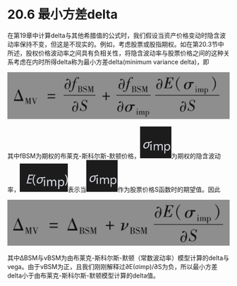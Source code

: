 # 20.6 最小方差delta

在第19章中计算delta与其他希腊值的公式时，我们假设当资产价格变动时隐含波动率保持不变，但这是不现实的。例如，考虑股票或股指期权。如在第20.3节中所述，股权价格波动率之间具有负相关性，将隐含波动率与股票价格之间的这种关系考虑在内时所得delta称为最小方差delta(minimum variance delta)，即

![](images/2024-03-12-16-23-24.png)

其中fBSM为期权的布莱克-斯科尔斯-默顿价格，![](images/2024-03-12-16-23-57.png)为期权的隐含波动率，![](images/2024-03-12-16-24-21.png)表示当![](images/2024-03-12-16-24-08.png)作为股票价格S函数时的期望值。因此


![](images/2024-03-12-16-25-34.png)


其中ΔBSM与νBSM为由布莱克-斯科尔斯-默顿（常数波动率）模型计算的delta与vega。由于νBSM为正，且我们刚刚解释过∂E(σimp)/∂S为负，所以最小方差delta小于由布莱克-斯科尔斯-默顿模型计算的delta值。




